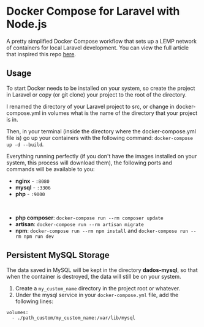 # Docker Compose for Laravel with Node.js
A pretty simplified Docker Compose workflow that sets up a LEMP network of containers for local Laravel development. You can view the full article that inspired this repo [here](https://dev.to/aschmelyun/the-beauty-of-docker-for-local-laravel-development-13c0).


## Usage

To start Docker needs to be installed on your system, so create the project in Laravel or copy (or git clone) your project to the root of the directory.

I renamed the directory of your Laravel project to src, or change in docker-compose.yml in volumes what is the name of the directory that your project is in.

Then, in your terminal (inside the directory where the docker-compose.yml file is) go up your containers with the following command: `docker-compose up -d --build`.

Everything running perfectly (if you don't have the images installed on your system, this process will download them), the following ports and commands will be available to you:
- **nginx** - `:8080`
- **mysql** - `:3306`
- **php** - `:9000`

<br/>

- **php composer**: `docker-compose run --rm composer update`
- **artisan**: `docker-compose run --rm artisan migrate` 
- **npm**: `docker-compose run --rm npm install` and `docker-compose run --rm npm run dev`

## Persistent MySQL Storage

The data saved in MySQL will be kept in the directory **dados-mysql**, so that when the container is destroyed, the data will still be on your system.


1. Create a `my_custom_name` directory in the project root or whatever.
2. Under the mysql service in your `docker-compose.yml` file, add the following lines:

```
volumes:
  - ./path_custom/my_custom_name:/var/lib/mysql
```
